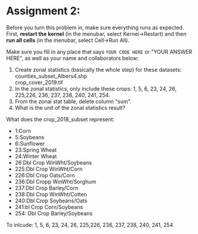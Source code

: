# Assignment 2:
Before you turn this problem in, make sure everything runs as expected. First, **restart the kernel** (in the menubar, select Kernel$\rightarrow$Restart) and then **run all cells** (in the menubar, select Cell$\rightarrow$Run All).

Make sure you fill in any place that says `YOUR CODE HERE` or "YOUR ANSWER HERE", as well as your name and collaborators below:

1) Create zonal statistics (basically the whole step) for these datasets:   
counties_subset_Albers4.shp   
crop_cover_2019.tif
2) In the zonal statistics, only include these crops: 1, 5, 6, 23, 24, 26, 225,226, 236, 237, 238, 240, 241, 254.
3) From the zonal stat table, delete column "sum".
4) What is the unit of the zonal statistics result?

What does the crop_2018_subset represent:   
- 1:Corn
- 5:Soybeans
- 6:Sunflower
- 23:Spring Wheat
- 24:Winter Wheat
- 26:Dbl Crop WinWht/Soybeans   
- 225:Dbl Crop WinWht/Corn
- 226:Dbl Crop Oats/Corn
- 236:Dbl Cropp WinWht/Sorghum
- 237:Dbl Crop Barley/Corn   
- 238:Dbl Crop WinWht/Cotten
- 240:Dbl Crop Soybeans/Oats
- 241:bl Crop Corn/Soybeans
- 254: Dbl Crop Barley/Soybeans

To inlcude: 1, 5, 6, 23, 24, 26, 225,226, 236, 237, 238, 240, 241, 254   